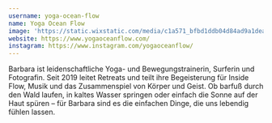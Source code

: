 ```yaml
---
username: yoga-ocean-flow
name: Yoga Ocean Flow
image: 'https://static.wixstatic.com/media/c1a571_bfbd1ddb04d84ad9a1dea751aac5f188~mv2.jpeg/v1/fill/w_804,h_1284,al_c,q_85,usm_0.66_1.00_0.01,enc_avif,quality_auto/c1a571_bfbd1ddb04d84ad9a1dea751aac5f188~mv2.jpeg'
website: https://www.yogaoceanflow.com/
instagram: https://www.instagram.com/yogaoceanflow/
---
```


Barbara ist leidenschaftliche Yoga- und Bewegungstrainerin, Surferin und Fotografin. Seit 2019 leitet Retreats und teilt ihre Begeisterung für Inside Flow, Musik und das Zusammenspiel von Körper und Geist. Ob barfuß durch den Wald laufen, in kaltes Wasser springen oder einfach die Sonne auf der Haut spüren – für Barbara sind es die einfachen Dinge, die uns lebendig fühlen lassen.